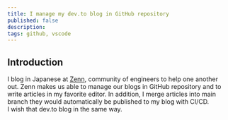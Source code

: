 ```yaml
---
title: I manage my dev.to blog in GitHub repository
published: false
description:
tags: github, vscode
---
```


## Introduction

I blog in Japanese at [Zenn](https://zenn.dev/), community of engineers to help one another out. Zenn makes us able to manage our blogs in GitHub repository and to write articles in my favorite editor. In addition, I merge articles into main branch they would automatically be published to my blog with CI/CD.  
I wish that dev.to blog in the same way.
